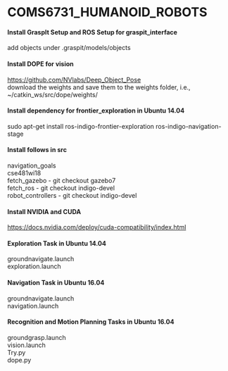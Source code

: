 # COMS6731_HUMANOID_ROBOTS

#### Install GraspIt Setup and ROS Setup for graspit_interface
add objects under .graspit/models/objects

#### Install DOPE for vision
https://github.com/NVlabs/Deep_Object_Pose  
download the weights and save them to the weights folder, i.e., ~/catkin_ws/src/dope/weights/

#### Install dependency for frontier_exploration in Ubuntu 14.04
sudo apt-get install ros-indigo-frontier-exploration ros-indigo-navigation-stage

#### Install follows in src
navigation_goals  
cse481wi18  
fetch_gazebo - git checkout gazebo7  
fetch_ros - git checkout indigo-devel  
robot_controllers - git checkout indigo-devel

#### Install NVIDIA and CUDA
https://docs.nvidia.com/deploy/cuda-compatibility/index.html

#### Exploration Task in Ubuntu 14.04
groundnavigate.launch  
exploration.launch  

#### Navigation Task in Ubuntu 16.04
groundnavigate.launch  
navigation.launch  

#### Recognition and Motion Planning Tasks in Ubuntu 16.04
groundgrasp.launch  
vision.launch  
Try.py  
dope.py  
